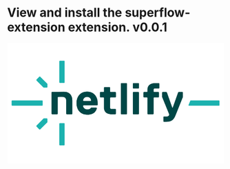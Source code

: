 # View and install the superflow-extension extension. v0.0.1
![Netlify Logo](/assets/netlify-logo.png)
